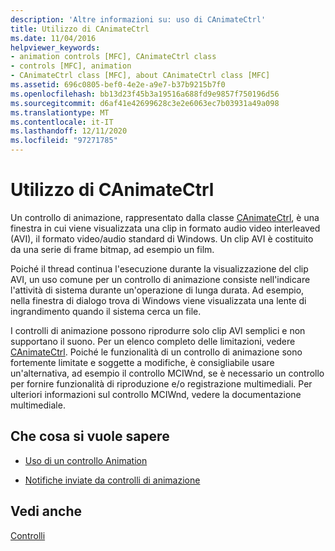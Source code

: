 ```yaml
---
description: 'Altre informazioni su: uso di CAnimateCtrl'
title: Utilizzo di CAnimateCtrl
ms.date: 11/04/2016
helpviewer_keywords:
- animation controls [MFC], CAnimateCtrl class
- controls [MFC], animation
- CAnimateCtrl class [MFC], about CAnimateCtrl class [MFC]
ms.assetid: 696c0805-bef0-4e2e-a9e7-b37b9215b7f0
ms.openlocfilehash: bb13d23f45b3a19516a688fd9e9857f750196d56
ms.sourcegitcommit: d6af41e42699628c3e2e6063ec7b03931a49a098
ms.translationtype: MT
ms.contentlocale: it-IT
ms.lasthandoff: 12/11/2020
ms.locfileid: "97271785"
---
```

# <a name="using-canimatectrl"></a>Utilizzo di CAnimateCtrl

Un controllo di animazione, rappresentato dalla classe [CAnimateCtrl](../mfc/reference/canimatectrl-class.md), è una finestra in cui viene visualizzata una clip in formato audio video interleaved (AVI), il formato video/audio standard di Windows. Un clip AVI è costituito da una serie di frame bitmap, ad esempio un film.

Poiché il thread continua l'esecuzione durante la visualizzazione del clip AVI, un uso comune per un controllo di animazione consiste nell'indicare l'attività di sistema durante un'operazione di lunga durata. Ad esempio, nella finestra di dialogo trova di Windows viene visualizzata una lente di ingrandimento quando il sistema cerca un file.

I controlli di animazione possono riprodurre solo clip AVI semplici e non supportano il suono. Per un elenco completo delle limitazioni, vedere [CAnimateCtrl](../mfc/reference/canimatectrl-class.md). Poiché le funzionalità di un controllo di animazione sono fortemente limitate e soggette a modifiche, è consigliabile usare un'alternativa, ad esempio il controllo MCIWnd, se è necessario un controllo per fornire funzionalità di riproduzione e/o registrazione multimediali. Per ulteriori informazioni sul controllo MCIWnd, vedere la documentazione multimediale.

## <a name="what-do-you-want-to-know-more-about"></a>Che cosa si vuole sapere

- [Uso di un controllo Animation](../mfc/using-an-animation-control.md)

- [Notifiche inviate da controlli di animazione](../mfc/notifications-sent-by-animation-controls.md)

## <a name="see-also"></a>Vedi anche

[Controlli](../mfc/controls-mfc.md)
